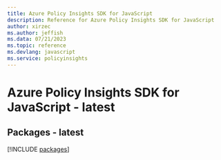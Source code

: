 ```yaml
---
title: Azure Policy Insights SDK for JavaScript
description: Reference for Azure Policy Insights SDK for JavaScript
author: xirzec
ms.author: jeffish
ms.data: 07/21/2023
ms.topic: reference
ms.devlang: javascript
ms.service: policyinsights
---
```

# Azure Policy Insights SDK for JavaScript - latest
## Packages - latest
[!INCLUDE [packages](policy-insights-index.md)]